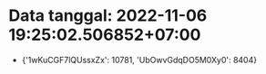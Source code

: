 # Data tanggal: 2022-11-06 19:25:02.506852+07:00

* {'1wKuCGF7lQUssxZx': 10781, 'UbOwvGdqDO5M0Xy0': 8404}

